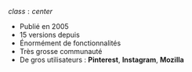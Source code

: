 $class: center$

- Publié en 2005
- 15 versions depuis
- Énormément de fonctionnalités
- Très grosse communauté
- De gros utilisateurs : **Pinterest**, **Instagram**, **Mozilla**
